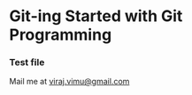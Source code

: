 # Git-ing Started with Git Programming

### Test file

<!-- Made some Changes -->

Mail me at viraj.vimu@gmail.com